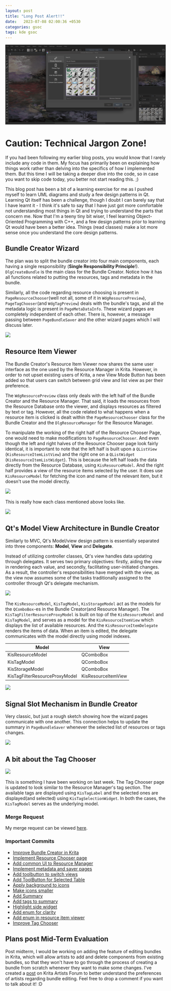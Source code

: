 ```yaml
---
layout: post
title: "Long Post Alert!!"
date:   2023-07-08 02:00:36 +0530
categories: gsoc
tags: kde gsoc
---
```


<!-- ![Bundle Creator](/assets/windmill.png) -->
![Bundle Creator](/assets/MidTerm.gif)


# Caution: Technical Jargon Zone!

If you had been following my earlier blog posts, you would know that I rarely include any code in them. My focus has primarily been on explaining how things work rather than delving into the specifics of how I implemented them. But this time I will be taking a deeper dive into the code, so in case you want to skip code today, you better not start reading this. ;)

This blog post has been a bit of a learning exercise for me as I pushed myself to learn UML diagrams and study a few design patterns in Qt. Learning Qt itself has been a challenge, though I doubt I can barely say that I have learnt it - I think it's safe to say that I have just got more comfortable not understanding most things in Qt and trying to understand the parts that concern me. Now that I'm a teeny tiny bit wiser, I feel learning Object-Oriented Programming with C++, and a few design patterns prior to learning Qt would have been a better idea. Things (read classes) make a lot more sense once you understand the core design patterns.

## Bundle Creator Wizard 

The plan was to split the bundle creator into four main components, each having a single responsibility (<b>Single Responsibility Principle</b>!). `DlgCreateBundle` is the main class for the Bundle Creator. Notice how it has all functions related to putting the resources, tags and metadata in the bundle. 

Similarly, all the code regarding resource choosing is present in `PageResourceChooser`(well not all, some of it in `WdgResourcePreview`), `PageTagChooser`(and `WdgTagPreview`) deals with the bundle's tags, and all the metadata logic is present in `PageMetaDataInfo`. These wizard pages are completely independent of each other. There is, however, a message passing between `PageBundleSaver` and the other wizard pages which I will discuss later.

![](https://i.postimg.cc/zv4H3hSq/Bundle-Creator-drawio-4.png)


## Resource Item Viewer

The Bundle Creator's Resource Item Viewer now shares the same user interface as the one used by the Resource Manager in Krita. However, in order to not upset existing users of Krita, a new View Mode Button has been added so that users can switch between grid view and list view as per their preference.

The `WdgResourcePreview` class only deals with the left half of the Bundle Creator and the Resource Manager. That said, it loads the resources from the Resource Database onto the viewer, and displays resources as filtered by text or tag. However, all the code related to what happens when a resource item is clicked is dealt within the `PageResourceChooser` class for the Bundle Creator and the `DlgResourceManager` for the Resource Manager. 

To manipulate the working of the right half of the Resource Chooser Page, one would need to make modifications to `PageResourceChooser`. And even though the left and right halves of the Resource Chooser page look fairly identical, it is important to note that the left half is built upon a `QListView` (`KisResourceItemListView`) and the right one on a `QListWidget` (`KisResourceItemListWidget`). This is because the left half loads the data directly from the Resource Database, using `KisResourceModel`. And the right half provides a view of the resource items selected by the user. It does use `KisResourceModel` for fetching the icon and name of the relevant item, but it doesn't use the model directly.

![](https://i.postimg.cc/K8n8rnwV/Resource-Page-drawio.png)

This is really how each class mentioned above looks like. 

![](https://i.postimg.cc/qqLLWmmF/Common-UI.jpg)

## Qt's Model View Architecture in Bundle Creator

Similarly to MVC, Qt's Model/view design pattern is essentially separated into three components: <b>Model</b>, <b>View</b> and <b>Delegate</b>.

Instead of utilizing controller classes, Qt's view handles data updating through delegates. It serves two primary objectives: firstly, aiding the view in rendering each value, and secondly, facilitating user-initiated changes. As a result, the controller's responsibilities have merged with the view, as the view now assumes some of the tasks traditionally assigned to the controller through Qt's delegate mechanism.

![](https://i.postimg.cc/t46NQNVd/mvc-drawio.png)

The `KisResourceModel`, `KisTagModel`, `KisStorageModel` act as the models for the `QComboBox`-es in the Bundle Creator(and Resource Manager). The `KisTagFilterResourceProxyModel` is built on top of the `KisResourceModel` and `KisTagModel`, and serves as a model for the `KisResourceItemView` which displays the list of available resources. And the `KisResourceItemDelegate` renders the items of data. When an item is edited, the delegate communicates with the model directly using model indexes.

| Model | View |
|-------|------|
| KisResourceModel|QComboBox|
| KisTagModel|QComboBox|
| KisStorageModel|QComboBox|
| KisTagFilterResourceProxyModel|KisResourceItemView|



![](https://i.postimg.cc/GpbmQbP0/test1-drawio-1.png)

## Signal Slot Mechanism in Bundle Creator

Very classic, but just a rough sketch showing how the wizard pages communicate with one another. This connection helps to update the summary in `PageBundleSaver` whenever the selected list of resources or tags changes.

![](https://i.postimg.cc/zvt4ywcy/Signal-Slot-drawio.png)


## A bit about the Tag Chooser

![](https://i.postimg.cc/44Ynbpt5/finaltags.png)

This is something I have been working on last week. The Tag Chooser page is updated to look similar to the Resource Manager's tag section. The available tags are displayed using `KisTagLabel` and the selected ones are displayed(and selected) using `KisTagSelectionWidget`. In both the cases, the `KisTagModel` serves as the underlying model.


### Merge Request 

My merge request can be viewed [here](https://invent.kde.org/graphics/krita/-/merge_requests/1802).


### Important Commits

- [Improve Bundle Creator in Krita](https://invent.kde.org/graphics/krita/-/merge_requests/1802/diffs?commit_id=2321de6a24a6013b090faf0e7f46fd442c8a2901)
- [Implement Resource Chooser page](https://invent.kde.org/graphics/krita/-/merge_requests/1802/diffs?commit_id=04d40bc22fd5ecc897ba87108ed135370c3e7298)
- [Add common UI to Resource Manager](https://invent.kde.org/graphics/krita/-/merge_requests/1802/diffs?commit_id=94c54d1806e035c076cfb6b92c3b9de3a9d69037)
- [Implement metadata and saver pages](https://invent.kde.org/graphics/krita/-/merge_requests/1802/diffs?commit_id=e0cd7e47e3c7a75f2b95cee694e387da1ce9c707)
- [Add toolbutton to switch views](https://invent.kde.org/graphics/krita/-/merge_requests/1802/diffs?commit_id=3cb54b26df4a290fc8961f7415139cb2274839b4)
- [Add ToolButton for Selected Table](https://invent.kde.org/graphics/krita/-/merge_requests/1802/diffs?commit_id=b950caf321f7ea50fae9576f553ee686aa438f6c)
- [Apply background to icons](https://invent.kde.org/graphics/krita/-/merge_requests/1802/diffs?commit_id=0553ff71046e8136241d03a17eb4dfcd637e9472)
- [Make icons smaller](https://invent.kde.org/graphics/krita/-/merge_requests/1802/diffs?commit_id=f672e61b865ed96b6dfa804449dc7829630d78ec)
- [Add Summary](https://invent.kde.org/graphics/krita/-/merge_requests/1802/diffs?commit_id=443121afd18b366c96454b3f2098e8e5bf7fd2ec)
- [Add tags to summary](https://invent.kde.org/graphics/krita/-/merge_requests/1802/diffs?commit_id=7bdf10e36639aa5ceec4103487f214fb1d213134)
- [Highlight side widget](https://invent.kde.org/graphics/krita/-/merge_requests/1802/diffs?commit_id=0d3a34baf12df9a129de3823cf456e7959e4aed5)
- [Add enum for clarity](https://invent.kde.org/graphics/krita/-/merge_requests/1802/diffs?commit_id=90c8e2f6b8bc08a41c392a6c10f2fdd400779e39)
- [Add enum in resource item viewer](https://invent.kde.org/graphics/krita/-/merge_requests/1802/diffs?commit_id=bacde075314042be235284c28270d4b9f5cacde5)
- [Improve Tag Chooser](https://invent.kde.org/graphics/krita/-/merge_requests/1802/diffs?commit_id=6b257ec14c6cfec87cf0df1f947a09463c557047)
<!-- - [Resolve merge conflicts, add edit bundle button](https://invent.kde.org/graphics/krita/-/merge_requests/1802/diffs?commit_id=24813e070a4e965521e3e6fb91ac5440b3c77cc4), [Resolve conflicts](https://invent.kde.org/graphics/krita/-/merge_requests/1802/diffs?commit_id=dc4612ae8909629bc8b2f045eafa87b56e1acf24) -->


## Plans post Mid-Term Evaluation

Post midterm, I would be working on adding the feature of editing bundles in Krita, which will allow artists to add and delete components from existing bundles, so that they won't have to go through the process of creating a bundle from scratch whenever they want to make some changes. I've created a [post](https://krita-artists.org/t/bundle-editor-new-feature/69635) on Krita Artists Forum to better understand the preferences of artists regarding bundle editing. Feel free to drop a comment if you want to talk about it! :D 
